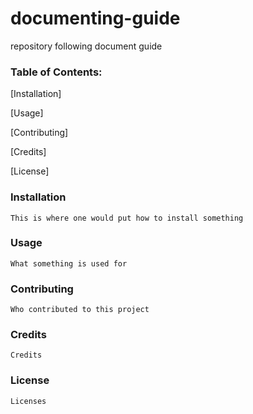 # documenting-guide

repository following document guide

### Table of Contents:
    
   [Installation]
   
   [Usage]
   
   [Contributing]
   
   [Credits]
   
   [License]

### Installation
    This is where one would put how to install something
    
    
### Usage
    What something is used for

### Contributing
    Who contributed to this project

### Credits
    Credits

### License
    Licenses
